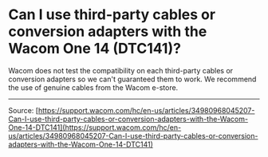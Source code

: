 # Can I use third-party cables or conversion adapters with the Wacom One 14 (DTC141)?

Wacom does not test the compatibility on each third-party cables or conversion adapters so we can't guaranteed them to work.
We recommend the use of genuine cables from the Wacom e-store.

---
Source: [https://support.wacom.com/hc/en-us/articles/34980968045207-Can-I-use-third-party-cables-or-conversion-adapters-with-the-Wacom-One-14-DTC141](https://support.wacom.com/hc/en-us/articles/34980968045207-Can-I-use-third-party-cables-or-conversion-adapters-with-the-Wacom-One-14-DTC141)
